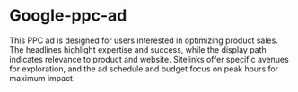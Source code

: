 # Google-ppc-ad
This PPC ad is designed for users interested in optimizing product sales. The headlines highlight expertise and success, while the display path indicates relevance to product and website. Sitelinks offer specific avenues for exploration, and the ad schedule and budget focus on peak hours for maximum impact.
